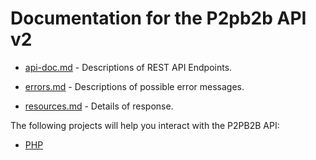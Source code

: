 # Documentation for the P2pb2b API v2

* [api-doc.md](./api-doc.md) - 	Descriptions of REST API Endpoints.

* [errors.md](./errors.md) - Descriptions of possible error messages.

* [resources.md](./resources.md) - Details of response.


The following projects will help you interact with the P2PB2B API:

* [PHP](https://github.com/P2pb2b-team/php-p2pb2b-api)
